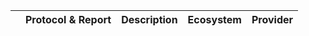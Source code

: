 |             | Protocol & Report                                                                                          | Description                          | Ecosystem         | Provider                                                                               |
| ----------- | ---------------------------------------------------------------------------------------------------------- | ------------------------------------ | ----------------- | -------------------------------------------------------------------------------------- |
